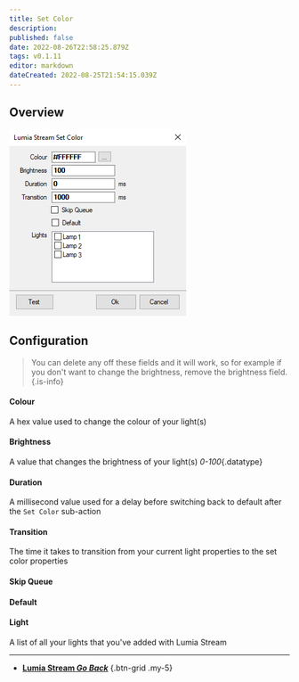```yaml
---
title: Set Color
description: 
published: false
date: 2022-08-26T22:58:25.879Z
tags: v0.1.11
editor: markdown
dateCreated: 2022-08-25T21:54:15.039Z
---
```


## Overview
![streamer.bot-intergration-lumia-stream-sub-action-set-color-default.png](/intergrations/lumia-stream/sub-actions/set-color/streamer.bot-intergration-lumia-stream-sub-action-set-color-default.png)

## Configuration
> You can delete any off these fields and it will work, so for example if you don't want to change the brightness, remove the brightness field.
{.is-info}
#### Colour
A hex value used to change the colour of your light(s)

#### Brightness
A value that changes the brightness of your light(s) *0-100*{.datatype}

#### Duration
A millisecond value used for a delay before switching back to default after the `Set Color` sub-action

#### Transition
The time it takes to transition from your current light properties to the set color properties

#### Skip Queue

#### Default

#### Light
A list of all your lights that you've added with Lumia Stream

---

- [<i class="mdi mdi-chevron-left"></i> **Lumia Stream *Go Back***](/en/Sub-Actions/Lumia-Stream)
{.btn-grid .my-5}